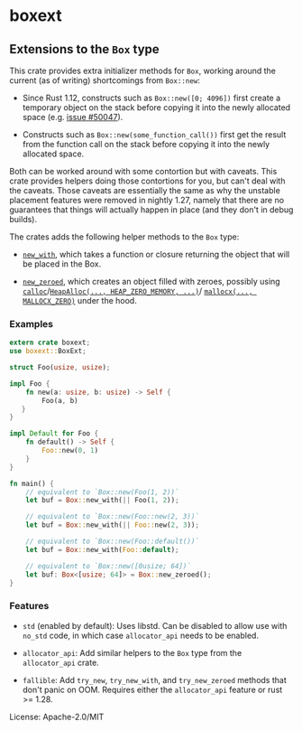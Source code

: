 # boxext

## Extensions to the `Box` type

This crate provides extra initializer methods for `Box`, working around the
current (as of writing) shortcomings from `Box::new`:

* Since Rust 1.12, constructs such as `Box::new([0; 4096])` first create a
temporary object on the stack before copying it into the newly allocated
space (e.g. [issue #50047]).

* Constructs such as `Box::new(some_function_call())` first get the result
from the function call on the stack before copying it into the newly
allocated space.

[issue #50047]: https://github.com/rust-lang/rust/issues/50047

Both can be worked around with some contortion but with caveats. This crate
provides helpers doing those contortions for you, but can't deal with the
caveats. Those caveats are essentially the same as why the unstable
placement features were removed in nightly 1.27, namely that there are no
guarantees that things will actually happen in place (and they don't in
debug builds).

The crates adds the following helper methods to the `Box` type:

* [`new_with`], which takes a function or closure returning the object that
will be placed in the Box.

* [`new_zeroed`], which creates an object filled with zeroes, possibly
using [`calloc`]/[`HeapAlloc(..., HEAP_ZERO_MEMORY, ...)`]/
[`mallocx(..., MALLOCX_ZERO)`] under the hood.

[`new_with`]: https://docs.rs/boxext/0.1.0/boxext/trait.BoxExt.html#tymethod.new_with
[`new_zeroed`]: https://docs.rs/boxext/0.1.0/boxext/trait.BoxExt.html#tymethod.new_zeroed
[`calloc`]: http://pubs.opengroup.org/onlinepubs/009695399/functions/calloc.html
[`HeapAlloc(..., HEAP_ZERO_MEMORY, ...)`]: https://msdn.microsoft.com/en-us/library/windows/desktop/aa366597(v=vs.85).aspx#HEAP_ZERO_MEMORY
[`mallocx(..., MALLOCX_ZERO)`]: http://jemalloc.net/jemalloc.3.html#MALLOCX_ZERO

### Examples

```rust
extern crate boxext;
use boxext::BoxExt;

struct Foo(usize, usize);

impl Foo {
    fn new(a: usize, b: usize) -> Self {
        Foo(a, b)
   }
}

impl Default for Foo {
    fn default() -> Self {
        Foo::new(0, 1)
    }
}

fn main() {
    // equivalent to `Box::new(Foo(1, 2))`
    let buf = Box::new_with(|| Foo(1, 2));

    // equivalent to `Box::new(Foo::new(2, 3))`
    let buf = Box::new_with(|| Foo::new(2, 3));

    // equivalent to `Box::new(Foo::default())`
    let buf = Box::new_with(Foo::default);

    // equivalent to `Box::new([0usize; 64])`
    let buf: Box<[usize; 64]> = Box::new_zeroed();
}
```

### Features

* `std` (enabled by default): Uses libstd. Can be disabled to allow use
with `no_std` code, in which case `allocator_api` needs to be enabled.

* `allocator_api`: Add similar helpers to the `Box` type from the
`allocator_api` crate.

* `fallible`: Add `try_new`, `try_new_with`, and `try_new_zeroed` methods that
don't panic on OOM. Requires either the `allocator_api` feature or rust >= 1.28.

License: Apache-2.0/MIT
